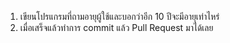 1. เขียนโปรแกรมที่ถามอายุผู้ใช้และบอกว่าอีก 10 ปีจะมีอายุเท่าไหร่
2. เมื่อเสร็จแล้วทำการ commit แล้ว Pull Request มาได้เลย